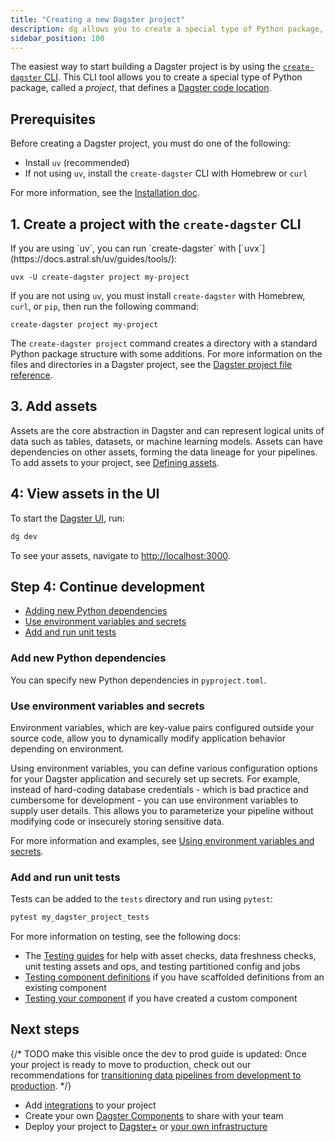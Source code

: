 ```yaml
---
title: "Creating a new Dagster project"
description: dg allows you to create a special type of Python package, called a project, that defines a Dagster code location.
sidebar_position: 100
---
```


The easiest way to start building a Dagster project is by using the [`create-dagster` CLI](/api/dg/create-dagster). This CLI tool allows you to create a special type of Python package, called a _project_, that defines a [Dagster code location](/deployment/code-locations/managing-code-locations-with-definitions).

## Prerequisites

Before creating a Dagster project, you must do one of the following:

* Install `uv` (recommended)
* If not using `uv`, install the `create-dagster` CLI with Homebrew or `curl`

For more information, see the [Installation doc](/getting-started/installation).

## 1. Create a project with the `create-dagster` CLI

<Tabs>
  <TabItem value="uv" label="uv">
  If you are using `uv`, you can run `create-dagster` with [`uvx`](https://docs.astral.sh/uv/guides/tools/):

  ```
  uvx -U create-dagster project my-project
  ```

  </TabItem>
  <TabItem value="non-uv" label="Homebrew or curl">

  If you are not using `uv`, you must install `create-dagster` with Homebrew, `curl`, or `pip`, then run the following command:

  ```
  create-dagster project my-project
  ```
  </TabItem>
</Tabs>

The `create-dagster project` command creates a directory with a standard Python package structure with some additions. For more information on the files and directories in a Dagster project, see the [Dagster project file reference](/guides/build/projects/dagster-project-file-reference).

## 3. Add assets

Assets are the core abstraction in Dagster and can represent logical units of data such as tables, datasets, or machine learning models. Assets can have dependencies on other assets, forming the data lineage for your pipelines. To add assets to your project, see [Defining assets](/guides/build/assets/defining-assets).

## 4: View assets in the UI

To start the [Dagster UI](/guides/operate/webserver), run:

```bash
dg dev
```

To see your assets, navigate to [http://localhost:3000](http://localhost:3000).

## Step 4: Continue development

- [Adding new Python dependencies](#add-new-python-dependencies)
- [Use environment variables and secrets](#use-environment-variables-and-secrets)
- [Add and run unit tests](#add-and-run-unit-tests)

### Add new Python dependencies

You can specify new Python dependencies in `pyproject.toml`.

### Use environment variables and secrets

Environment variables, which are key-value pairs configured outside your source code, allow you to dynamically modify application behavior depending on environment.

Using environment variables, you can define various configuration options for your Dagster application and securely set up secrets. For example, instead of hard-coding database credentials - which is bad practice and cumbersome for development - you can use environment variables to supply user details. This allows you to parameterize your pipeline without modifying code or insecurely storing sensitive data.

For more information and examples, see [Using environment variables and secrets](/guides/operate/configuration/using-environment-variables-and-secrets).

### Add and run unit tests

Tests can be added to the `tests` directory and run using `pytest`:

```bash
pytest my_dagster_project_tests
```

For more information on testing, see the following docs:
* The [Testing guides](/guides/test) for help with asset checks, data freshness checks, unit testing assets and ops, and testing partitioned config and jobs
* [Testing component definitions](/guides/build/components/building-pipelines-with-components/testing-component-definitions) if you have scaffolded definitions from an existing component
* [Testing your component](/guides/build/components/creating-new-components/testing-your-component) if you have created a custom component

## Next steps

{/* TODO make this visible once the dev to prod guide is updated: Once your project is ready to move to production, check out our recommendations for [transitioning data pipelines from development to production](/guides/operate/dev-to-prod). */}

* Add [integrations](/integrations/libraries) to your project
* Create your own [Dagster Components](/guides/build/components/creating-new-components) to share with your team
* Deploy your project to [Dagster+](/deployment/dagster-plus) or [your own infrastructure](/deployment/oss)
